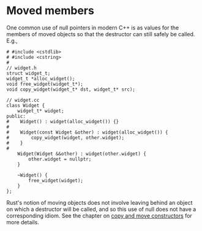 # Moved members

One common use of null pointers in modern C++ is as values for the members of
moved objects so that the destructor can still safely be called. E.g.,

```c++,hidelines=#
# #include <cstdlib>
# #include <cstring>
#
// widget.h
struct widget_t;
widget_t *alloc_widget();
void free_widget(widget_t*);
void copy_widget(widget_t* dst, widget_t* src);

// widget.cc
class Widget {
    widget_t* widget;
public:
#    Widget() : widget(alloc_widget()) {}
#
#    Widget(const Widget &other) : widget(alloc_widget()) {
#        copy_widget(widget, other.widget);
#    }
#
    Widget(Widget &&other) : widget(other.widget) {
        other.widget = nullptr;
    }

    ~Widget() {
        free_widget(widget);
    }
};
```

Rust's notion of moving objects does not involve leaving behind an object on
which a destructor will be called, and so this use of null does not have a
corresponding idiom. See the chapter on [copy and move
constructors](/idioms/constructors/copy_and_move_constructors.md) for more
details.
